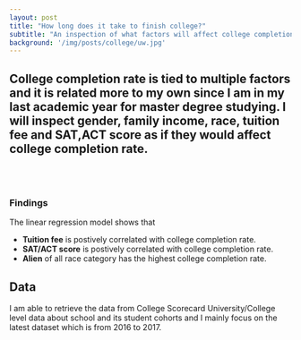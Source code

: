 ```yaml
---
layout: post
title: "How long does it take to finish college?"
subtitle: "An inspection of what factors will affect college completion rate "
background: '/img/posts/college/uw.jpg'
---
```


## College completion rate is tied to multiple factors and it is related more to my own since I am in my last academic year for master degree studying. I will inspect gender, family income, race, tuition fee and SAT,ACT score as if they would affect college completion rate.

 <br/><br/>

 ### Findings

 The linear regression model shows that 
 - **Tuition fee** is postively correlated with college completion rate.
 - **SAT/ACT score** is postively correlated with college completion rate. 
 - **Alien** of all race category has the highest college completion rate.

 ## Data

 I am able to retrieve the data from College Scorecard University/College level data about school and its student cohorts and I mainly focus on the latest dataset which is from 2016 to 2017.

 